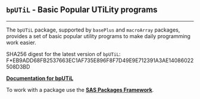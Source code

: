 ## `bpUTiL` - Basic Popular UTiLity programs

---

The `bpUTiL` package, supported by `basePlus` and `macroArray` packages,
provides a set of basic popular utility programs to make daily programming
work easier.

SHA256 digest for the latest version of `bpUTiL`: F*EB9ADD68FB2537663EC1AF735E896F8F7D49E9E712391A3AE14086022508D3BD

[**Documentation for bpUTiL**](./bputil.md "Documentation for GSM")

To work with a package use the [**SAS Packages Framework**](https://github.com/yabwon/SAS_PACKAGES/blob/main/README.md "SPFinit").

